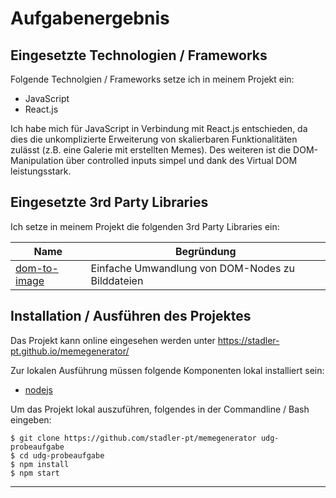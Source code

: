 # Aufgabenergebnis

## Eingesetzte Technologien / Frameworks

Folgende Technolgien / Frameworks setze ich in meinem Projekt ein:

- JavaScript
- React.js

Ich habe mich für JavaScript in Verbindung mit React.js entschieden, da dies die unkomplizierte Erweiterung von skalierbaren Funktionalitäten zulässt (z.B. eine Galerie mit erstellten Memes).
Des weiteren ist die DOM-Manipulation über controlled inputs simpel und dank des Virtual DOM leistungsstark.

## Eingesetzte 3rd Party Libraries

Ich setze in meinem Projekt die folgenden 3rd Party Libraries ein:

Name | Begründung
--- | ---
[dom-to-image](https://github.com/tsayen/dom-to-image) | Einfache Umwandlung von DOM-Nodes zu Bilddateien

## Installation / Ausführen des Projektes

Das Projekt kann online eingesehen werden unter https://stadler-pt.github.io/memegenerator/

Zur lokalen Ausführung müssen folgende Komponenten lokal installiert sein:

- [nodejs](https://nodejs.org/en/)

Um das Projekt lokal auszuführen, folgendes in der Commandline / Bash eingeben:

```console
$ git clone https://github.com/stadler-pt/memegenerator udg-probeaufgabe
$ cd udg-probeaufgabe
$ npm install
$ npm start
```
---
